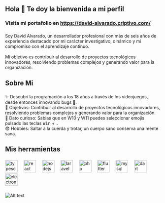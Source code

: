 <h2 align="left">Hola 👋 Te doy la bienvenida a mi perfil</h2>
<h3>Visita mi portafolio en <a href="https://david-alvarado.criptivo.com/" target="_blank" rel="noopener noreferrer">https://david-alvarado.criptivo.com/</a></h3>

###

<p align="left">Soy David Alvarado, un desarrollador profesional con más de seis años de experiencia destacado por mi carácter investigativo, dinámico y mi compromiso con el aprendizaje continuo. <br><br>Mi objetivo es contribuir al desarrollo de proyectos tecnológicos innovadores, resolviendo problemas complejos y generando valor para la organización.</p>

###

<h2 align="left">Sobre Mi</h2>

###

<p align="left">
✨ Descubrí la programación a los 18 años a través de los videojuegos, desde entonces innovando bugs 🤪. <br>
🎯 Objetivos: Contribuir al desarrollo de proyectos tecnológicos innovadores, resolviendo problemas complejos y generando valor para la organización. <br>
🎲 Dato curioso: Sabias que en W10 y W11 puedes seleccionar emojis pulsado las teclas <kbd>Win</kbd> +  <kbd>.</kbd> <br>
😎 Hobbies: Saltar a la cuerda y trotar, un cuerpo sano conserva una mente sana.
</p>

###

<h2 align="left">Mis herramientas</h2>

###

<div align="left">
  <img src="https://cdn.jsdelivr.net/gh/devicons/devicon/icons/typescript/typescript-original.svg" height="40" alt="typescript logo"  />
  <img width="12" />
  <img src="https://cdn.jsdelivr.net/gh/devicons/devicon/icons/react/react-original.svg" height="40" alt="react logo"  />
  <img width="12" />
  <img src="https://cdn.jsdelivr.net/gh/devicons/devicon/icons/nodejs/nodejs-original.svg" height="40" alt="nodejs logo"  />
  <img width="12" />
  <img src="https://cdn.jsdelivr.net/gh/devicons/devicon/icons/laravel/laravel-original.svg" height="40" alt="laravel logo"  />
  <img width="12" />
  <img src="https://cdn.jsdelivr.net/gh/devicons/devicon/icons/php/php-original.svg" height="40" alt="php logo"  />
  <img width="12" />
  <img src="https://cdn.jsdelivr.net/gh/devicons/devicon/icons/flutter/flutter-original.svg" height="40" alt="flutter logo"  />
  <img width="12" />
  <img src="https://cdn.jsdelivr.net/gh/devicons/devicon/icons/mysql/mysql-original.svg" height="40" alt="mysql logo"  />
  <img width="12" />
  <img src="https://cdn.jsdelivr.net/gh/devicons/devicon/icons/dart/dart-original.svg" height="40" alt="dart logo"  />
  <img width="12" />
  <img src="https://cdn.jsdelivr.net/gh/devicons/devicon/icons/electron/electron-original.svg" height="40" alt="electron logo"  />
</div>

###

![Alt text](https://spotify-recently-played-readme.vercel.app/api?user=31irbbjmxi5vp6okcvg5apzzavmq)

###
